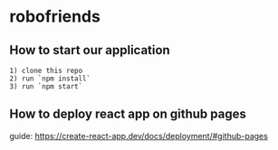 # robofriends

## How to start our application

    1) clone this repo
    2) run `npm install`
    3) run `npm start`

## How to deploy react app on github pages
guide: https://create-react-app.dev/docs/deployment/#github-pages
